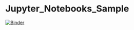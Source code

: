 # Jupyter_Notebooks_Sample

[![Binder](https://mybinder.org/badge_logo.svg)](https://mybinder.org/v2/gh/kdhiru123/Jupyter_Notebooks_Sample/main?labpath=Sample%20GitHub%20Notebook.ipynb)
